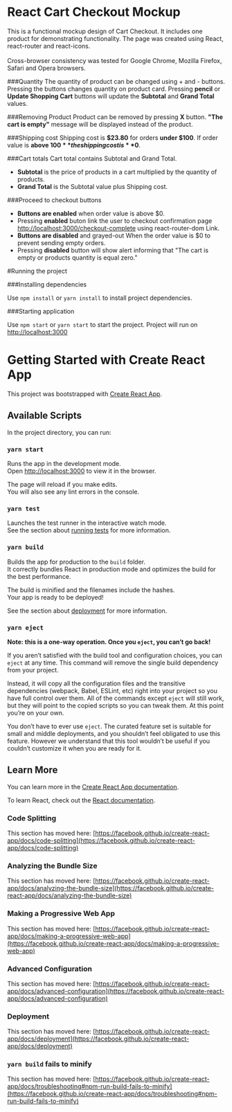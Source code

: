 # React Cart Checkout Mockup

This is a functional mockup design of Cart Checkout.
It includes one product for demonstrating functionality.
The page was created using React, react-router and react-icons.
<br><br>
Cross-browser consistency was tested for Google Chrome, Mozilla Firefox, Safari and Opera browsers.

###Quantity
The quantity of product can be changed using + and - buttons. 
Pressing the buttons changes quantity on product card.
Pressing **pencil** or **Update Shopping Cart** buttons will update the **Subtotal** and  **Grand Total** values.

###Removing Product
Product can be removed by pressing **X** button. **"The cart is empty"** message will be displayed instead of the product.

###Shipping cost
Shipping cost is **$23.80** for orders **under $100**. If order value is **above $100** the shipping cost is **$0**.

###Cart totals
Cart total contains Subtotal and Grand Total. 
* **Subtotal** is the price of products in a cart multiplied by the quantity of products.
* **Grand Total** is the Subtotal value plus Shipping cost.

###Proceed to checkout buttons
* **Buttons are enabled** when order value is above $0. 
* Pressing **enabled** buton link the user to checkout confirmation page [http://localhost:3000/checkout-complete](http://localhost:3000/checkout-complete) using react-router-dom Link.
* **Buttons are disabled** and grayed-out When the order value is $0 to prevent sending empty orders. 
* Pressing **disabled** button will show alert informing that "The cart is empty or products quantity is equal zero."


#Running the project

###Installing dependencies

Use `npm install` or `yarn install` to install project dependencies.

###Starting application

Use `npm start` or `yarn start` to start the project.
Project will run on [http://localhost:3000](http://localhost:3000)

# Getting Started with Create React App

This project was bootstrapped with [Create React App](https://github.com/facebook/create-react-app).

## Available Scripts

In the project directory, you can run:

### `yarn start`

Runs the app in the development mode.\
Open [http://localhost:3000](http://localhost:3000) to view it in the browser.

The page will reload if you make edits.\
You will also see any lint errors in the console.

### `yarn test`

Launches the test runner in the interactive watch mode.\
See the section about [running tests](https://facebook.github.io/create-react-app/docs/running-tests) for more information.

### `yarn build`

Builds the app for production to the `build` folder.\
It correctly bundles React in production mode and optimizes the build for the best performance.

The build is minified and the filenames include the hashes.\
Your app is ready to be deployed!

See the section about [deployment](https://facebook.github.io/create-react-app/docs/deployment) for more information.

### `yarn eject`

**Note: this is a one-way operation. Once you `eject`, you can’t go back!**

If you aren’t satisfied with the build tool and configuration choices, you can `eject` at any time. This command will remove the single build dependency from your project.

Instead, it will copy all the configuration files and the transitive dependencies (webpack, Babel, ESLint, etc) right into your project so you have full control over them. All of the commands except `eject` will still work, but they will point to the copied scripts so you can tweak them. At this point you’re on your own.

You don’t have to ever use `eject`. The curated feature set is suitable for small and middle deployments, and you shouldn’t feel obligated to use this feature. However we understand that this tool wouldn’t be useful if you couldn’t customize it when you are ready for it.

## Learn More

You can learn more in the [Create React App documentation](https://facebook.github.io/create-react-app/docs/getting-started).

To learn React, check out the [React documentation](https://reactjs.org/).

### Code Splitting

This section has moved here: [https://facebook.github.io/create-react-app/docs/code-splitting](https://facebook.github.io/create-react-app/docs/code-splitting)

### Analyzing the Bundle Size

This section has moved here: [https://facebook.github.io/create-react-app/docs/analyzing-the-bundle-size](https://facebook.github.io/create-react-app/docs/analyzing-the-bundle-size)

### Making a Progressive Web App

This section has moved here: [https://facebook.github.io/create-react-app/docs/making-a-progressive-web-app](https://facebook.github.io/create-react-app/docs/making-a-progressive-web-app)

### Advanced Configuration

This section has moved here: [https://facebook.github.io/create-react-app/docs/advanced-configuration](https://facebook.github.io/create-react-app/docs/advanced-configuration)

### Deployment

This section has moved here: [https://facebook.github.io/create-react-app/docs/deployment](https://facebook.github.io/create-react-app/docs/deployment)

### `yarn build` fails to minify

This section has moved here: [https://facebook.github.io/create-react-app/docs/troubleshooting#npm-run-build-fails-to-minify](https://facebook.github.io/create-react-app/docs/troubleshooting#npm-run-build-fails-to-minify)
